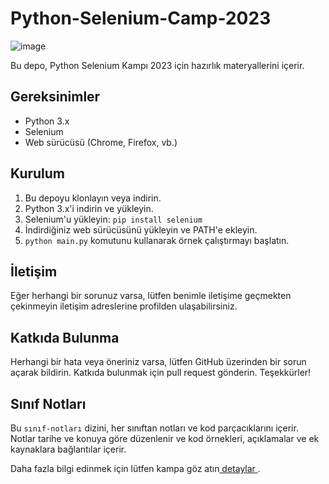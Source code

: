 # Python-Selenium-Camp-2023

![image](https://user-images.githubusercontent.com/82091624/224578230-dd6241fd-c5d0-48ba-bfae-307e0873e12a.png)

Bu depo, Python Selenium Kampı 2023 için hazırlık materyallerini içerir.

## Gereksinimler

- Python 3.x
- Selenium
- Web sürücüsü (Chrome, Firefox, vb.)

## Kurulum

1. Bu depoyu klonlayın veya indirin.
2. Python 3.x'i indirin ve yükleyin.
3. Selenium'u yükleyin: `pip install selenium`
4. İndirdiğiniz web sürücüsünü yükleyin ve PATH'e ekleyin.
5. `python main.py` komutunu kullanarak örnek çalıştırmayı başlatın.

## İletişim

Eğer herhangi bir sorunuz varsa, lütfen benimle iletişime geçmekten çekinmeyin iletişim adreslerine profilden ulaşabilirsiniz.

## Katkıda Bulunma

Herhangi bir hata veya öneriniz varsa, lütfen GitHub üzerinden bir sorun açarak bildirin. Katkıda bulunmak için pull request gönderin. Teşekkürler!

## Sınıf Notları

Bu `sınıf-notları` dizini, her sınıftan notları ve kod parçacıklarını içerir. Notlar tarihe ve konuya göre düzenlenir ve kod örnekleri, açıklamalar ve ek kaynaklara bağlantılar içerir.

<p dir="auto">Daha fazla bilgi edinmek için lütfen kampa göz atın<a href="https://www.kodlama.io/p/yazilim-gelistirici-yetistirme-kampi21" rel="nofollow"> detaylar </a>.</p>
